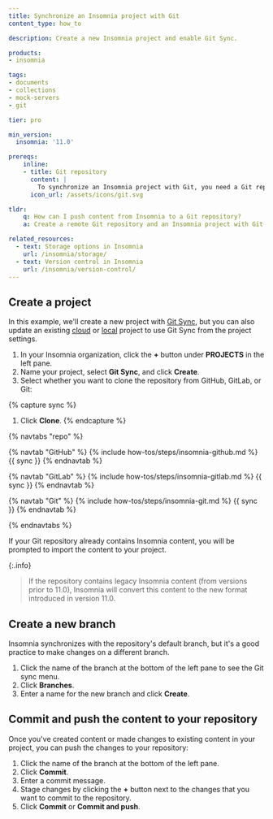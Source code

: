 ```yaml
---
title: Synchronize an Insomnia project with Git
content_type: how_to

description: Create a new Insomnia project and enable Git Sync.

products:
- insomnia

tags:
- documents
- collections
- mock-servers
- git

tier: pro

min_version:
  insomnia: '11.0'

prereqs:
    inline:
    - title: Git repository
      content: |
        To synchronize an Insomnia project with Git, you need a Git repository. You can either use an existing repository with Insomnia content, or an empty repository.
      icon_url: /assets/icons/git.svg

tldr:
    q: How can I push content from Insomnia to a Git repository?
    a: Create a remote Git repository and an Insomnia project with Git Sync. Select the Git provider and connect to the repository. In the project, click the button at the bottom of the left pane to see the Git Sync menu and push your changes.

related_resources:
  - text: Storage options in Insomnia
    url: /insomnia/storage/
  - text: Version control in Insomnia
    url: /insomnia/version-control/
---
```


## Create a project

In this example, we'll create a new project with [Git Sync](/insomnia/storage/#git-sync), but you can also update an existing [cloud](/insomnia/storage/#cloud-sync) or [local](/insomnia/storage/#local-vault) project to use Git Sync from the project settings.

1. In your Insomnia organization, click the **+** button under **PROJECTS** in the left pane.
1. Name your project, select **Git Sync**, and click **Create**.
1. Select whether you want to clone the repository from GitHub, GitLab, or Git:

{% capture sync %}
1. Click **Clone**.
{% endcapture %}

{% navtabs "repo" %}

{% navtab "GitHub" %}
{% include how-tos/steps/insomnia-github.md %}
{{ sync }}
{% endnavtab %}

{% navtab "GitLab" %}
{% include how-tos/steps/insomnia-gitlab.md %}
{{ sync }}
{% endnavtab %}

{% navtab "Git" %}
{% include how-tos/steps/insomnia-git.md %}
{{ sync }}
{% endnavtab %}

{% endnavtabs %}

If your Git repository already contains Insomnia content, you will be prompted to import the content to your project.

{:.info}
> If the repository contains legacy Insomnia content (from versions prior to 11.0), Insomnia will convert this content to the new format introduced in version 11.0.

## Create a new branch

Insomnia synchronizes with the repository's default branch, but it's a good practice to make changes on a different branch.

1. Click the name of the branch at the bottom of the left pane to see the Git sync menu.
1. Click **Branches**.
1. Enter a name for the new branch and click **Create**.

## Commit and push the content to your repository

Once you've created content or made changes to existing content in your project, you can push the changes to your repository:

1. Click the name of the branch at the bottom of the left pane.
1. Click **Commit**.
1. Enter a commit message.
1. Stage changes by clicking the **+** button next to the changes that you want to commit to the repository.
1. Click **Commit** or **Commit and push**.
